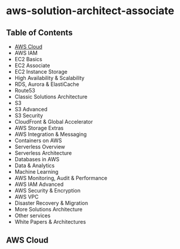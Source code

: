 # aws-solution-architect-associate
## Table of Contents
 - [AWS Cloud](#aws-cloud)
 - AWS IAM
 - EC2 Basics
 - EC2 Associate
 - EC2 Instance Storage
 - High Availability & Scalability
 - RDS, Aurora & ElastiCache
 - Route53
 - Classic Solutions Architecture
 - S3
 - S3 Advanced
 - S3 Security
 - CloudFront & Global Accelerator
 - AWS Storage Extras
 - AWS Integration & Messaging
 - Containers on AWS
 - Serverless Overview
 - Serverless Architecture
 - Databases in AWS
 - Data & Analytics
 - Machine Learning
 - AWS Monitoring, Audit & Performance
 - AWS IAM Advanced
 - AWS Security & Encryption
 - AWS VPC
 - Disaster Recovery & Migration
 - More Solutions Architecture
 - Other services
 - White Papers & Architectures

## AWS Cloud
